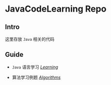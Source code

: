 # JavaCodeLearning Repo

## Intro

这里存放 `Java` 相关的代码

## Guide

- `Java` 语言学习 *[Learning](https://github.com/Avimitin/JavaCodeLearning/tree/master/Learning)*

- 算法学习例题 *[Algorithms](https://github.com/Avimitin/JavaCodeLearning/tree/master/Algorithms)*
